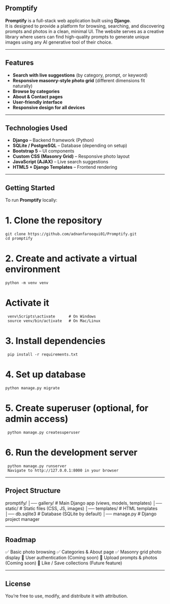 ## Promptify

**Promptify** is a full-stack web application built using **Django**.  
It is designed to provide a platform for browsing, searching, and discovering prompts and photos in a clean, minimal UI. 
The website serves as a creative library where users can find high-quality prompts to generate unique images using any AI generative tool of their choice.

---

## Features

-  **Search with live suggestions** (by category, prompt, or keyword)  
-  **Responsive masonry-style photo grid** (different dimensions fit naturally)  
-  **Browse by categories**  
-  **About & Contact pages**  
-  **User-friendly interface**  
-  **Responsive design for all devices**  

---

## Technologies Used

- **Django** – Backend framework (Python)  
- **SQLite / PostgreSQL** – Database (depending on setup)  
- **Bootstrap 5** – UI components  
- **Custom CSS (Masonry Grid)** – Responsive photo layout  
- **JavaScript (AJAX)** – Live search suggestions  
- **HTML5 + Django Templates** – Frontend rendering  

---

## Getting Started

To run **Promptify** locally:

# 1. Clone the repository

    git clone https://github.com/adnanfarooqui01/Promptify.git
    cd promptify

# 2. Create and activate a virtual environment

    python -m venv venv
   
  # Activate it
     venv\Scripts\activate      # On Windows
     source venv/bin/activate   # On Mac/Linux
      
# 3. Install dependencies

     pip install -r requirements.txt

# 4. Set up database

    python manage.py migrate

# 5. Create superuser (optional, for admin access)

     python manage.py createsuperuser


# 6. Run the development server

     python manage.py runserver
     Navigate to http://127.0.0.1:8000 in your browser 

---

## Project Structure

promptify/
│── gallery/   # Main Django app (views, models, templates)
│── static/   # Static files (CSS, JS, images)
│── templates/   # HTML templates
│── db.sqlite3   # Database (SQLite by default)
│── manage.py   # Django project manager

---

## Roadmap

✅ Basic photo browsing
✅ Categories & About page
✅ Masonry grid photo display
🔄 User authentication (Coming soon)
🔄 Upload prompts & photos (Coming soon)
🔄 Like / Save collections (Future feature)

---

## License

You’re free to use, modify, and distribute it with attribution.

